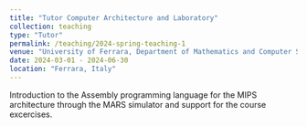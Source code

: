 ```yaml
---
title: "Tutor Computer Architecture and Laboratory"
collection: teaching
type: "Tutor"
permalink: /teaching/2024-spring-teaching-1
venue: "University of Ferrara, Department of Mathematics and Computer Science"
date: 2024-03-01 - 2024-06-30
location: "Ferrara, Italy"
---
```


Introduction to the Assembly programming language for the MIPS architecture through the MARS simulator and support for the course excercises.